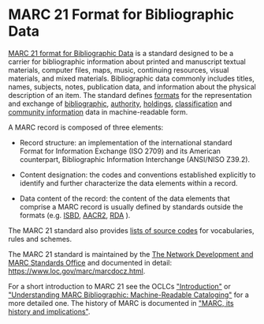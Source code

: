 # MARC 21 Format for Bibliographic Data

[MARC 21 format for Bibliographic Data](https://www.loc.gov/marc/bibliographic/) is a standard designed to be a carrier for bibliographic information about printed and manuscript textual materials, computer files, maps, music, continuing resources, visual materials, and mixed materials. Bibliographic data commonly includes titles, names, subjects, notes, publication data, and information about the physical description of an 
item. The standard defines [formats](https://www.loc.gov/marc/marcdocz.html) for the representation and exchange of [bibliographic](https://www.loc.gov/marc/bibliographic/), [authority](https://www.loc.gov/marc/authority/ecadhome.html), [holdings](https://www.loc.gov/marc/holdings/echdhome.html), [classification](https://www.loc.gov/marc/classification/eccdhome.html) and [community information](https://www.loc.gov/marc/community/eccihome.html) data in machine-readable form.

A MARC record is composed of three elements: 

* Record structure: an implementation of the international standard Format for Information Exchange (ISO 2709) and its American counterpart, Bibliographic Information Interchange (ANSI/NISO Z39.2).

* Content designation: the codes and conventions established explicitly to identify and further characterize the data elements within a record.

* Data content of the record: the content of the data elements that comprise a MARC record is usually defined by standards outside the formats (e.g. [ISBD](https://www.ifla.org/publications/international-standard-bibliographic-description), [AACR2](http://www.aacr2.org/), [RDA](http://www.rda-jsc.org/archivedsite/rdaprospectus.html) ).

The MARC 21 standard also provides [lists of source codes](https://www.loc.gov/standards/sourcelist/index.html) for vocabularies, rules and schemes.

The MARC 21 standard is maintained by the [The Network Development and MARC Standards Office](https://www.loc.gov/marc/ndmso.html) and documented in detail: https://www.loc.gov/marc/marcdocz.html. 

For a short introduction to MARC 21 see the OCLCs ["Introduction"](https://www.oclc.org/bibformats/en/introduction.html) or ["Understanding MARC Bibliographic: Machine-Readable Cataloging"](https://www.loc.gov/marc/umb/) for a more detailed one. The history of MARC is documented in ["MARC, its history and implications"](https://babel.hathitrust.org/cgi/pt?id=mdp.39015034388556).
